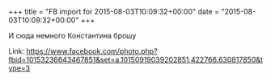+++
title = "FB import for 2015-08-03T10:09:32+00:00"
date = "2015-08-03T10:09:32+00:00"
+++

И сюда немного Константина брошу


Link: <a href="https://www.facebook.com/photo.php?fbid=10153236643467851&set=a.10150919039202851.422766.630817850&type=3">https://www.facebook.com/photo.php?fbid=10153236643467851&set=a.10150919039202851.422766.630817850&type=3</a>
